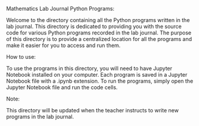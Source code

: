 Mathematics Lab Journal Python Programs:

Welcome to the directory containing all the Python programs written in the lab journal. This directory is dedicated to providing you with the source code for various Python programs recorded in the lab journal. The purpose of this directory is to provide a centralized location for all the programs and make it easier for you to access and run them.

How to use:

To use the programs in this directory, you will need to have Jupyter Notebook installed on your computer. Each program is saved in a Jupyter Notebook file with a .ipynb extension. To run the programs, simply open the Jupyter Notebook file and run the code cells.

Note:

This directory will be updated when the teacher instructs to write new programs in the lab journal.

